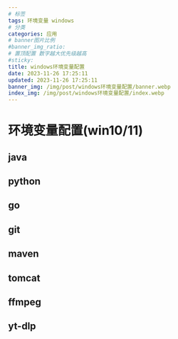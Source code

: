 ```yaml
---
# 标签
tags: 环境变量 windows
# 分类
categories: 应用
# banner图片比例
#banner_img_ratio: 
# 置顶配置 数字越大优先级越高
#sticky: 
title: windows环境变量配置
date: 2023-11-26 17:25:11
updated: 2023-11-26 17:25:11
banner_img: /img/post/windows环境变量配置/banner.webp
index_img: /img/post/windows环境变量配置/index.webp
---
```


# 环境变量配置(win10/11)

## java 

## python

## go

## git

## maven

## tomcat

## ffmpeg

## yt-dlp

